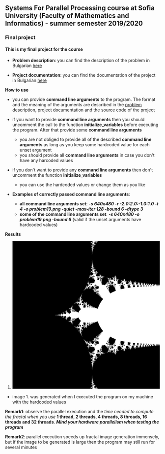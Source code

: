 ## Systems For Parallel Processing course at Sofia University (Faculty of Mathematics and Informatics) - summer semester 2019/2020

### Final project
#### This is my final project for the course

* **Problem description**: you can find the description of the problem in Bulgarian [here](./zad19-fractal.pdf)

* **Project documentation**: you can find the documentation of the project in Bulgarian [here](./documentation.pdf)

**How to use**
* you can provide **command line arguments** to the program. The format and the meaning of the arguments are described in the [problem description](./zad19-fractal.pdf), [project documentation](./documentation.pdf) and the [source code](./project.cpp) of the project 

* if you want to provide **command line arguments** then you should uncomment the call to the function **initialize_variables** before executing the program. After that provide some **command line arguments**
    * you are not obliged to provide all of the described **command line arguments** as long as you keep some hardcoded value for each unset argument
    * you should provide all **command line arguments** in case you don't have any harcoded values
* if you don't want to provide any **command line arguments** then don't uncomment the function **initialize_variables**
    * you can use the hardcoded values or change them as you like

* **Examples of correctly passed command line arguments**:
    * **all command line arguments set**: ***-s 640x480 -r -2.0:2.0:-1.0:1.0 -t 4 -o problem19.png -quiet -max-iter 128 -bound 6 -dtype 3***
    * **some of the command line arguments set**: ***-s 640x480 -o problem19.png -bound 6*** (valid if the unset arguments have hardcoded values)

**Results**
1. ![Fractal_image_1024x1024](./zad19_1024x1024.bmp)
* image 1. was generated when I executed the program on my machine with the hardcoded values

**Remark1**: observe the parallel execution and the *time needed to compute the fractal when you use* **1 thread, 2 threads, 4 threads, 8 threads, 16 threads and 32 threads**. ***Mind your hardware parallelism when testing the program***

**Remark2**: parallel execution speeds up fractal image generation immensely, but if the image to be generated is large then the program may still run for several minutes